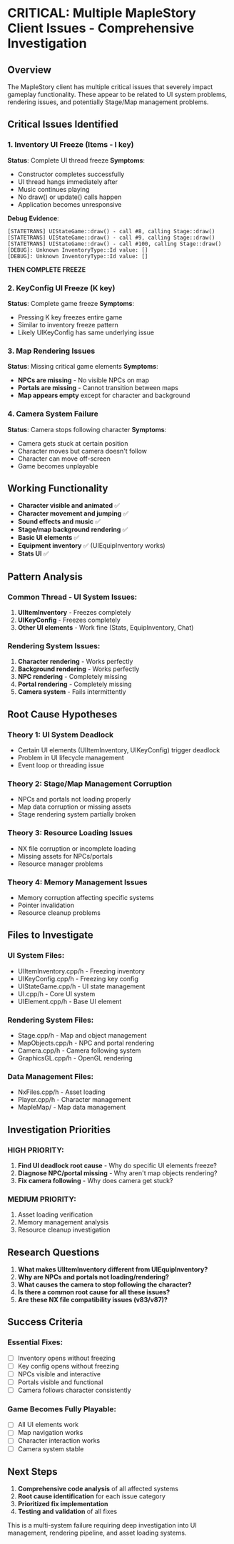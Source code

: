 # CRITICAL: Multiple MapleStory Client Issues - Comprehensive Investigation

## Overview
The MapleStory client has multiple critical issues that severely impact gameplay functionality. These appear to be related to UI system problems, rendering issues, and potentially Stage/Map management problems.

## Critical Issues Identified

### 1. Inventory UI Freeze (Items - I key)
**Status**: Complete UI thread freeze
**Symptoms**: 
- Constructor completes successfully
- UI thread hangs immediately after
- Music continues playing
- No draw() or update() calls happen
- Application becomes unresponsive

**Debug Evidence**:
```
[STATETRANS] UIStateGame::draw() - call #8, calling Stage::draw()
[STATETRANS] UIStateGame::draw() - call #9, calling Stage::draw()
[STATETRANS] UIStateGame::draw() - call #100, calling Stage::draw()
[DEBUG]: Unknown InventoryType::Id value: []
[DEBUG]: Unknown InventoryType::Id value: []
```
**THEN COMPLETE FREEZE**

### 2. KeyConfig UI Freeze (K key)
**Status**: Complete game freeze
**Symptoms**: 
- Pressing K key freezes entire game
- Similar to inventory freeze pattern
- Likely UIKeyConfig has same underlying issue

### 3. Map Rendering Issues
**Status**: Missing critical game elements
**Symptoms**: 
- **NPCs are missing** - No visible NPCs on map
- **Portals are missing** - Cannot transition between maps
- **Map appears empty** except for character and background

### 4. Camera System Failure
**Status**: Camera stops following character
**Symptoms**: 
- Camera gets stuck at certain position
- Character moves but camera doesn't follow
- Character can move off-screen
- Game becomes unplayable

## Working Functionality
- **Character visible and animated** ✅
- **Character movement and jumping** ✅
- **Sound effects and music** ✅
- **Stage/map background rendering** ✅
- **Basic UI elements** ✅
- **Equipment inventory** ✅ (UIEquipInventory works)
- **Stats UI** ✅

## Pattern Analysis

### Common Thread - UI System Issues:
1. **UIItemInventory** - Freezes completely
2. **UIKeyConfig** - Freezes completely
3. **Other UI elements** - Work fine (Stats, EquipInventory, Chat)

### Rendering System Issues:
1. **Character rendering** - Works perfectly
2. **Background rendering** - Works perfectly
3. **NPC rendering** - Completely missing
4. **Portal rendering** - Completely missing
5. **Camera system** - Fails intermittently

## Root Cause Hypotheses

### Theory 1: UI System Deadlock
- Certain UI elements (UIItemInventory, UIKeyConfig) trigger deadlock
- Problem in UI lifecycle management
- Event loop or threading issue

### Theory 2: Stage/Map Management Corruption
- NPCs and portals not loading properly
- Map data corruption or missing assets
- Stage rendering system partially broken

### Theory 3: Resource Loading Issues
- NX file corruption or incomplete loading
- Missing assets for NPCs/portals
- Resource manager problems

### Theory 4: Memory Management Issues
- Memory corruption affecting specific systems
- Pointer invalidation
- Resource cleanup problems

## Files to Investigate

### UI System Files:
- UIItemInventory.cpp/h - Freezing inventory
- UIKeyConfig.cpp/h - Freezing key config
- UIStateGame.cpp/h - UI state management
- UI.cpp/h - Core UI system
- UIElement.cpp/h - Base UI element

### Rendering System Files:
- Stage.cpp/h - Map and object management
- MapObjects.cpp/h - NPC and portal rendering
- Camera.cpp/h - Camera following system
- GraphicsGL.cpp/h - OpenGL rendering

### Data Management Files:
- NxFiles.cpp/h - Asset loading
- Player.cpp/h - Character management
- MapleMap/ - Map data management

## Investigation Priorities

### HIGH PRIORITY:
1. **Find UI deadlock root cause** - Why do specific UI elements freeze?
2. **Diagnose NPC/portal missing** - Why aren't map objects rendering?
3. **Fix camera following** - Why does camera get stuck?

### MEDIUM PRIORITY:
1. Asset loading verification
2. Memory management analysis
3. Resource cleanup investigation

## Research Questions

1. **What makes UIItemInventory different from UIEquipInventory?**
2. **Why are NPCs and portals not loading/rendering?**
3. **What causes the camera to stop following the character?**
4. **Is there a common root cause for all these issues?**
5. **Are these NX file compatibility issues (v83/v87)?**

## Success Criteria

### Essential Fixes:
- [ ] Inventory opens without freezing
- [ ] Key config opens without freezing
- [ ] NPCs visible and interactive
- [ ] Portals visible and functional
- [ ] Camera follows character consistently

### Game Becomes Fully Playable:
- [ ] All UI elements work
- [ ] Map navigation works
- [ ] Character interaction works
- [ ] Camera system stable

## Next Steps

1. **Comprehensive code analysis** of all affected systems
2. **Root cause identification** for each issue category
3. **Prioritized fix implementation** 
4. **Testing and validation** of all fixes

This is a multi-system failure requiring deep investigation into UI management, rendering pipeline, and asset loading systems.